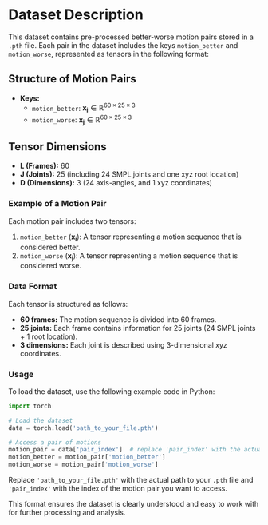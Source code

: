 # Dataset Description

This dataset contains pre-processed better-worse motion pairs stored in a `.pth` file. Each pair in the dataset includes the keys `motion_better` and `motion_worse`, represented as tensors in the following format:

## Structure of Motion Pairs

- **Keys:**
  - `motion_better`: $\mathbf{x_i} \in \mathbb{R}^{60 \times 25 \times 3}$
  - `motion_worse`: $\mathbf{x_j} \in \mathbb{R}^{60 \times 25 \times 3}$

## Tensor Dimensions

- **L (Frames):** 60
- **J (Joints):** 25 (including 24 SMPL joints and one xyz root location)
- **D (Dimensions):** 3 (24 axis-angles, and 1 xyz coordinates)

### Example of a Motion Pair

Each motion pair includes two tensors:
1. `motion_better` ($\mathbf{x_i}$): A tensor representing a motion sequence that is considered better.
2. `motion_worse` ($\mathbf{x_j}$): A tensor representing a motion sequence that is considered worse.

### Data Format

Each tensor is structured as follows:
- **60 frames:** The motion sequence is divided into 60 frames.
- **25 joints:** Each frame contains information for 25 joints (24 SMPL joints + 1 root location).
- **3 dimensions:** Each joint is described using 3-dimensional xyz coordinates.

### Usage

To load the dataset, use the following example code in Python:

```python
import torch

# Load the dataset
data = torch.load('path_to_your_file.pth')

# Access a pair of motions
motion_pair = data['pair_index']  # replace 'pair_index' with the actual index
motion_better = motion_pair['motion_better']
motion_worse = motion_pair['motion_worse']
```

Replace `'path_to_your_file.pth'` with the actual path to your `.pth` file and `'pair_index'` with the index of the motion pair you want to access.

This format ensures the dataset is clearly understood and easy to work with for further processing and analysis.
